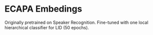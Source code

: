 # ECAPA Embedings

Originally pretrained on Speaker Recognition.
Fine-tuned with one local hierarchical classifier for LID (50 epochs).
